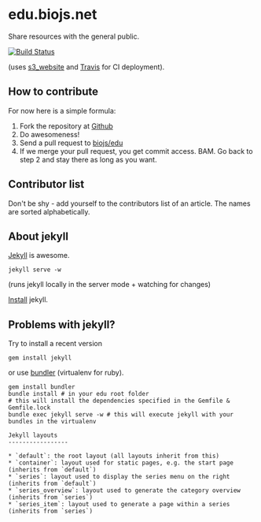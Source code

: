 edu.biojs.net
=============

Share resources with the general public.

[![Build Status][travis]](https://travis-ci.org/biojs/edu)

(uses [s3_website](https://github.com/laurilehmijoki/s3_website) and [Travis][travis] for CI deployment).

[travis]: https://travis-ci.org/biojs/edu.svg?branch=master

How to contribute
---------------

For now here is a simple formula:

1. Fork the repository at [Github](https://github.com/biojs/edu)
2. Do awesomeness!
3. Send a pull request to [biojs/edu](https://github.com/biojs/edu)
4. If we merge your pull request, you get commit access. BAM. Go back to step 2 and stay there as long as you want.


Contributor list
----------------

Don't be shy - add yourself to the contributors list of an article.
The names are sorted alphabetically.

About jekyll
-----------

[Jekyll](http://jekyllrb.com/) is awesome.

```
jekyll serve -w
```
(runs jekyll locally in the server mode + watching for changes)

[Install](http://jekyllrb.com/docs/installation/) jekyll.


Problems with jekyll?
--------------------

Try to install a recent version

```
gem install jekyll
```

or use [bundler](http://bundler.io/) (virtualenv for ruby).

```
gem install bundler
bundle install # in your edu root folder
# this will install the dependencies specified in the Gemfile & Gemfile.lock
bundle exec jekyll serve -w # this will execute jekyll with your bundles in the virtualenv

Jekyll layouts
-----------------

* `default`: the root layout (all layouts inherit from this)
* `container`: layout used for static pages, e.g. the start page (inherits from `default`)
* `series`: layout used to display the series menu on the right (inherits from `default`)
* `series_overview`: layout used to generate the category overview (inherits from `series`)
* `series_item`: layout used to generate a page within a series (inherits from `series`)
